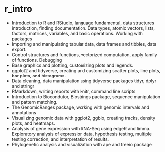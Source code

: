 # r_intro
- Introduction to R and RStudio, language fundamental, data structures introduction, finding documentation. Data types, atomic vectors, lists, factors, matrices, variables, and basic operations. Working with packages
- Importing and manipulating tabular data, data frames and tibbles, data export. 
- Control structures and functions, vectorized computation, apply family of functions. Debugging 
- Base graphics and plotting, customizing plots and legends. 
- ggplot2 and tidyverse, creating and customizing scatter plots, line plots, bar plots, and histograms. 
- Data cleaning, data manipulation using tidyverse packages tidyr, dplyr and stringr 
- RMarkdown, writing reports with knitr, command line scripts 
- Introduction to Biocondutor, Biostrings package, sequence manipulation and pattern matching. 
- The GenomicRanges package, working with genomic intervals and annotations 
- Visualizing genomic data with ggplot2, ggbio, creating tracks, density plots, and heatmaps. 
- Analysis of gene expression with RNA-Seq using edgeR and limma. Exploratory analysis of expression data, hypothesis testing, multiple testing correction, and interpretation of results. 
- Phylogenetic analysis and visualization with ape and treeio package
